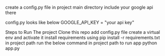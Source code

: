create a config.py file in project main directory
include your google api there 

config.py looks like below
GOOGLE_API_KEY = "your api key"

Steps to Run The project
Clone this repo 
add config.py file
create a virtual env and activate it 
install requirements using pip install -r requirements.txt in project path
run the below command in project path to run app
python app.py
